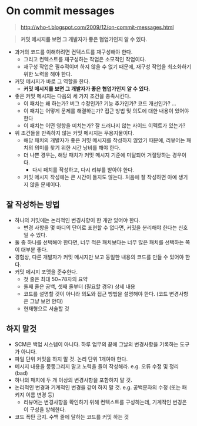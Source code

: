 # On commit messages

> http://who-t.blogspot.com/2009/12/on-commit-messages.html

> **커밋 메시지를 보면 그 개발자가 좋은 협업가인지 알 수 있다.**

- 과거의 코드를 이해하려면 컨텍스트를 재구성해야 한다.
    - 그리고 컨텍스트를 재구성하는 작업은 소모적인 작업이다.
    - 재구성 작업은 필수적이며 하지 않을 수 없기 때문에, 재구성 작업을 최소화하기 위한 노력을 해야 한다.
- 커밋 메시지가 바로 그 역할을 한다.
    - **커밋 메시지를 보면 그 개발자가 좋은 협업가인지 알 수 있다.**
- 좋은 커밋 메시지는 다음의 세 가지 조건을 충족시킨다.
    - 이 패치는 왜 하는가? 버그 수정인가? 기능 추가인가? 코드 개선인가? ...
    - 이 패치는 어떻게 문제를 해결하는가? 접근 방법 및 의도에 대한 내용이 있어야 한다
    - 이 패치는 어떤 영향을 미치는가? 잘 드러나지 않는 사이드 이펙트가 있는가?
- 위 조건들을 만족하지 않는 커밋 메시지는 무용지물이다.
    - 해당 패치의 개발자가 좋은 커밋 메시지를 작성하지 않았기 때문에, 리뷰어는 패치의 의미를 찾기 위한 시간 낭비를 해야 한다.
    - 더 나쁜 경우는, 해당 패치가 커밋 메시지 기준에 미달되어 거절당하는 경우이다.
        - 다시 패치를 작성하고, 다시 리뷰를 받아야 한다.
    - 커밋 메시지 작성에는 큰 시간이 들지도 않는다. 처음에 잘 작성하면 아예 생기지 않을 문제이다.

## 잘 작성하는 방법

- 하나의 커밋에는 논리적인 변경사항이 한 개만 있어야 한다.
    - 변경 사항을 몇 마디의 단어로 표현할 수 없다면, 커밋을 분리해야 한다는 신호일 수 있다.
- 둘 중 하나를 선택해야 한다면, 너무 적은 패치보다는 너무 많은 패치를 선택하는 쪽이  대부분 좋다.
- 경험상, 다른 개발자가 커밋 메시지만 보고 동일한 내용의 코드를 만들 수 있어야 한다.
- 커밋 메시지 포맷을 준수한다.
    - 첫 줄은 최대 50~78자의 요약
    - 둘째 줄은 공백, 셋째 줄부터 (필요할 경우) 상세 내용
    - 코드를 설명할 것이 아니라 의도와 접근 방법을 설명해야 한다. (코드 변경사항은 그냥 보면 안다)
    - 현재형으로 서술할 것

## 하지 말것

- SCM은 백업 시스템이 아니다. 하루 업무의 끝에 그날의 변경사항을 기록하는 도구가 아니다.
- 파일 단위 커밋을 하지 말 것. 논리 단위 1개여야 한다.
- 메시지 내용을 뭉뚱그리지 말고 노력을 들여 작성해라. e.g. 오류 수정 및 정리(bad) 
- 하나의 패치에 두 개 이상의 변경사항을 포함하지 말 것.
- 논리적인 변경과 기계적인 변경을 같이 하지 말 것. e.g. 공백문자의 수정 (또는 패키지 이름 변경 등)
    - 리뷰어는 변경사항을 확인하기 위해 컨텍스트를 구성하는데, 기계적인 변경은 이 구성을 방해한다.
- 코드 폭탄 금지. 수백 줄에 달하는 코드를  커밋 하는 것


